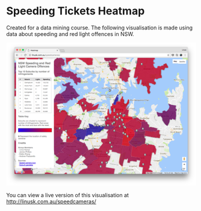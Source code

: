 # Speeding Tickets Heatmap

Created for a data mining course. The following visualisation is made using data about speeding and red light offences in NSW. 

![Screenshot of speeding tickets website](https://github.com/karsai5/speeding-tickets-heatmap/raw/images/Screenshot.png)

You can view a live version of this visualisation at http://linusk.com.au/speedcameras/
